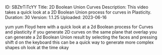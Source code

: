 ID: SBZtrTiTcYY
Title: 2D Boolean Union Curves
Description: This video takes a quick look at a 2D Boolean Union process for curves in Plasticity.
Duration: 30
Version: 1.1.25
Uploaded: 2023-06-16

yum yum Floyd here with a quick look at
a 2d Boolean process for Curves and
plasticity if you generate 2D curves on
the same plane that overlap you can
generate a 2d Boolean Union result by
selecting the faces and pressing shift d
on the keyboard this can be a quick way
to generate more complex shapes oh look
at the time
okay
